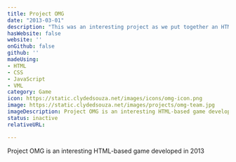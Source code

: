 ```yaml
---
title: Project OMG
date: "2013-03-01"
description: "This was an interesting project as we put together an HTML-based game for our multimedia project. My primary responsibilities included conceptualising the game, creating graphics and developing the game. We used HTML, CSS, JavaScript and VML to develop this game. (In picture: Team members Sagar Lone and Biswajit Mishra and myself). Game can be viewed on request as it is not available online."
hasWebsite: false
website: ''
onGithub: false
github: ''
madeUsing:
- HTML
- CSS
- JavaScript
- VML
category: Game
icon: https://static.clydedsouza.net/images/icons/omg-icon.png
image: https://static.clydedsouza.net/images/projects/omg-team.jpg
imageDescription: Project OMG is an interesting HTML-based game developed in 2013
status: inactive
relativeURL: 

---
```


Project OMG is an interesting HTML-based game developed in 2013

